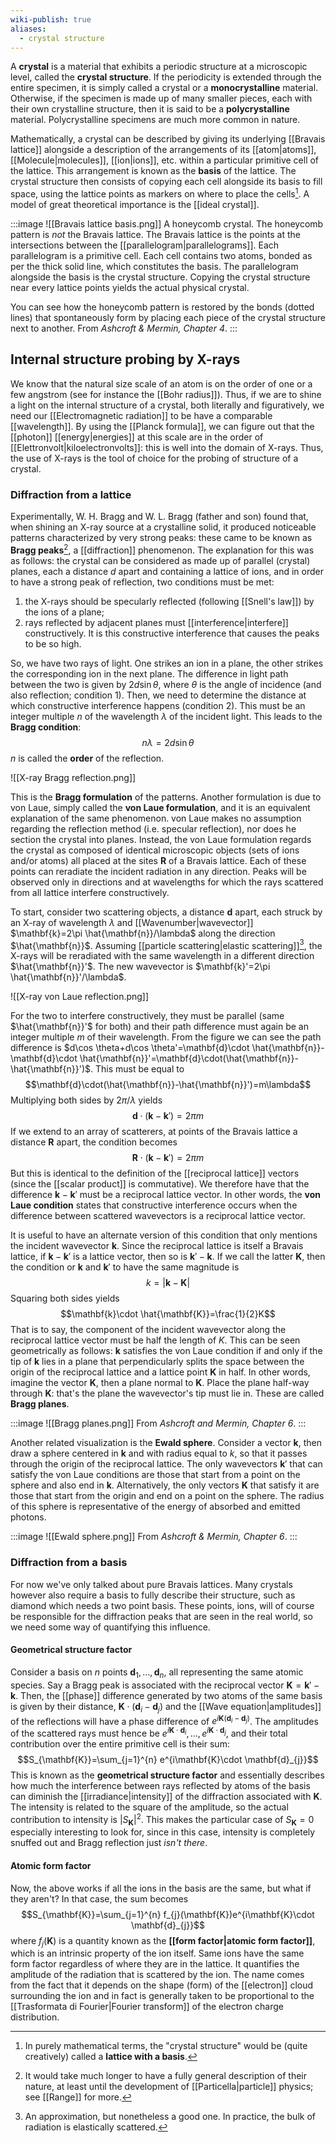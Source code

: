 ```yaml
---
wiki-publish: true
aliases:
  - crystal structure
---
```

A **crystal** is a material that exhibits a periodic structure at a microscopic level, called the **crystal structure**. If the periodicity is extended through the entire specimen, it is simply called a crystal or a **monocrystalline** material. Otherwise, if the specimen is made up of many smaller pieces, each with their own crystalline structure, then it is said to be a **polycrystalline** material. Polycrystalline specimens are much more common in nature.

Mathematically, a crystal can be described by giving its underlying [[Bravais lattice]] alongside a description of the arrangements of its [[atom|atoms]], [[Molecule|molecules]], [[ion|ions]], etc. within a particular primitive cell of the lattice. This arrangement is known as the **basis** of the lattice. The crystal structure then consists of copying each cell alongside its basis to fill space, using the lattice points as markers on where to place the cells[^1]. A model of great theoretical importance is the [[ideal crystal]].

:::image
![[Bravais lattice basis.png]]
A honeycomb crystal. The honeycomb pattern is *not* the Bravais lattice. The Bravais lattice is the points at the intersections between the [[parallelogram|parallelograms]]. Each parallelogram is a primitive cell. Each cell contains two atoms, bonded as per the thick solid line, which constitutes the basis. The parallelogram alongside the basis is the crystal structure. Copying the crystal structure near every lattice points yields the actual physical crystal.

You can see how the honeycomb pattern is restored by the bonds (dotted lines) that spontaneously form by placing each piece of the crystal structure next to another. From *Ashcroft & Mermin, Chapter 4*.
:::
## Internal structure probing by X-rays
We know that the natural size scale of an atom is on the order of one or a few angstrom (see for instance the [[Bohr radius]]). Thus, if we are to shine a light on the internal structure of a crystal, both literally and figuratively, we need our [[Electromagnetic radiation]] to be have a comparable [[wavelength]]. By using the [[Planck formula]], we can figure out that the [[photon]] [[energy|energies]] at this scale are in the order of [[Elettronvolt|kiloelectronvolts]]: this is well into the domain of X-rays. Thus, the use of X-rays is the tool of choice for the probing of structure of a crystal.
### Diffraction from a lattice
Experimentally, W. H. Bragg and W. L. Bragg (father and son) found that, when shining an X-ray source at a crystalline solid, it produced noticeable patterns characterized by very strong peaks: these came to be known as **Bragg peaks**[^2], a [[diffraction]] phenomenon. The explanation for this was as follows: the crystal can be considered as made up of parallel (crystal) planes, each a distance $d$ apart and containing a lattice of ions, and in order to have a strong peak of reflection, two conditions must be met:
1. the X-rays should be specularly reflected (following [[Snell's law]]) by the ions of a plane;
2. rays reflected by adjacent planes must [[interference|interfere]] constructively. It is this constructive interference that causes the peaks to be so high.

So, we have two rays of light. One strikes an ion in a plane, the other strikes the corresponding ion in the next plane. The difference in light path between the two is given by $2d\sin \theta$, where $\theta$ is the angle of incidence (and also reflection; condition 1). Then, we need to determine the distance at which constructive interference happens (condition 2). This must be an integer multiple $n$ of the wavelength $\lambda$ of the incident light. This leads to the **Bragg condition**:
$$n\lambda=2d\sin \theta$$
$n$ is called the **order** of the reflection.

![[X-ray Bragg reflection.png]]

This is the **Bragg formulation** of the patterns. Another formulation is due to von Laue, simply called the **von Laue formulation**, and it is an equivalent explanation of the same phenomenon. von Laue makes no assumption regarding the reflection method (i.e. specular reflection), nor does he section the crystal into planes. Instead, the von Laue formulation regards the crystal as composed of identical microscopic objects (sets of ions and/or atoms) all placed at the sites $\mathbf{R}$ of a Bravais lattice. Each of these points can reradiate the incident radiation in any direction. Peaks will be observed only in directions and at wavelengths for which the rays scattered from all lattice interfere constructively.

To start, consider two scattering objects, a distance $\mathbf{d}$ apart, each struck by an X-ray of wavelength $\lambda$ and [[Wavenumber|wavevector]] $\mathbf{k}=2\pi \hat{\mathbf{n}}/\lambda$ along the direction $\hat{\mathbf{n}}$. Assuming [[particle scattering|elastic scattering]][^3], the X-rays will be reradiated with the same wavelength in a different direction $\hat{\mathbf{n}}'$. The new wavevector is $\mathbf{k}'=2\pi \hat{\mathbf{n}}'/\lambda$.

![[X-ray von Laue reflection.png]]

For the two to interfere constructively, they must be parallel (same $\hat{\mathbf{n}}'$ for both) and their path difference must again be an integer multiple $m$ of their wavelength. From the figure we can see the path difference is $d\cos \theta+d\cos \theta'=\mathbf{d}\cdot \hat{\mathbf{n}}-\mathbf{d}\cdot \hat{\mathbf{n}}'=\mathbf{d}\cdot(\hat{\mathbf{n}}-\hat{\mathbf{n}}')$. This must be equal to
$$\mathbf{d}\cdot(\hat{\mathbf{n}}-\hat{\mathbf{n}}')=m\lambda$$
Multiplying both sides by $2\pi/\lambda$ yields
$$\mathbf{d}\cdot(\mathbf{k}-\mathbf{k}')=2\pi m$$
If we extend to an array of scatterers, at points of the Bravais lattice a distance $\mathbf{R}$ apart, the condition becomes
$$\mathbf{R}\cdot(\mathbf{k}-\mathbf{k}')=2\pi m$$
But this is identical to the definition of the [[reciprocal lattice]] vectors (since the [[scalar product]] is commutative). We therefore have that the difference $\mathbf{k}-\mathbf{k}'$ must be a reciprocal lattice vector. In other words, the **von Laue condition** states that constructive interference occurs when the difference between scattered wavevectors is a reciprocal lattice vector.

It is useful to have an alternate version of this condition that only mentions the incident wavevector $\mathbf{k}$. Since the reciprocal lattice is itself a Bravais lattice, if $\mathbf{k}-\mathbf{k}'$ is a lattice vector, then so is $\mathbf{k}'-\mathbf{k}$. If we call the latter $\mathbf{K}$, then the condition or $\mathbf{k}$ and $\mathbf{k}'$ to have the same magnitude is
$$k=\lvert \mathbf{k}-\mathbf{K} \rvert $$
Squaring both sides yields
$$\mathbf{k}\cdot \hat{\mathbf{K}}=\frac{1}{2}K$$
That is to say, the component of the incident wavevector along the reciprocal lattice vector must be half the length of $K$. This can be seen geometrically as follows: $\mathbf{k}$ satisfies the von Laue condition if and only if the tip of $\mathbf{k}$ lies in a plane that perpendicularly splits the space between the origin of the reciprocal lattice and a lattice point $\mathbf{K}$ in half. In other words, imagine the vector $\mathbf{K}$, then a plane normal to $\mathbf{K}$. Place the plane half-way through $\mathbf{K}$: that's the plane the wavevector's tip must lie in. These are called **Bragg planes**.

:::image
![[Bragg planes.png]]
From *Ashcroft and Mermin, Chapter 6*.
:::

Another related visualization is the **Ewald sphere**. Consider a vector $\mathbf{k}$, then draw a sphere centered in $\mathbf{k}$ and with radius equal to $k$, so that it passes through the origin of the reciprocal lattice. The only wavevectors $\mathbf{k}'$ that can satisfy the von Laue conditions are those that start from a point on the sphere and also end in $\mathbf{k}$. Alternatively, the only vectors $\mathbf{K}$ that satisfy it are those that start from the origin and end on a point on the sphere. The radius of this sphere is representative of the energy of absorbed and emitted photons.

:::image
![[Ewald sphere.png]]
From *Ashcroft & Mermin, Chapter 6*.
:::
### Diffraction from a basis
For now we've only talked about pure Bravais lattices. Many crystals however also require a basis to fully describe their structure, such as diamond which needs a two point basis. These points, ions, will of course be responsible for the diffraction peaks that are seen in the real world, so we need some way of quantifying this influence.
#### Geometrical structure factor
Consider a basis on $n$ points $\mathbf{d}_{1},\ldots,\mathbf{d}_{n}$, all representing the same atomic species. Say a Bragg peak is associated with the reciprocal vector $\mathbf{K}=\mathbf{k}'-\mathbf{k}$. Then, the [[phase]] difference generated by two atoms of the same basis is given by their distance, $\mathbf{K}\cdot(\mathbf{d}_{i}-\mathbf{d}_{j})$ and the [[Wave equation|amplitudes]] of the reflections will have a phase difference of $e^{i\mathbf{K}(\mathbf{d}_{i}-\mathbf{d}_{j})}$. The amplitudes of the scattered rays must hence be $e^{i\mathbf{K}\cdot \mathbf{d}_{i}},\ldots,e^{i\mathbf{K}\cdot \mathbf{d}_{j}}$, and their total contribution over the entire primitive cell is their sum:
$$S_{\mathbf{K}}=\sum_{j=1}^{n} e^{i\mathbf{K}\cdot \mathbf{d}_{j}}$$
This is known as the **geometrical structure factor** and essentially describes how much the interference between rays reflected by atoms of the basis can diminish the [[irradiance|intensity]] of the diffraction associated with $\mathbf{K}$. The intensity is related to the square of the amplitude, so the actual contribution to intensity is $\lvert S_{\mathbf{K}} \rvert^{2}$. This makes the particular case of $S_{\mathbf{K}}=0$ especially interesting to look for, since in this case, intensity is completely snuffed out and Bragg reflection just *isn't there*.
#### Atomic form factor
Now, the above works if all the ions in the basis are the same, but what if they aren't? In that case, the sum becomes
$$S_{\mathbf{K}}=\sum_{j=1}^{n} f_{j}(\mathbf{K})e^{i\mathbf{K}\cdot \mathbf{d}_{j}}$$
where $f_{j}(\mathbf{K})$ is a quantity known as the **[[form factor|atomic form factor]]**, which is an intrinsic property of the ion itself. Same ions have the same form factor regardless of where they are in the lattice. It quantifies the amplitude of the radiation that is scattered by the ion. The name comes from the fact that it depends on the shape (form) of the [[electron]] cloud surrounding the ion and in fact is generally taken to be proportional to the [[Trasformata di Fourier|Fourier transform]] of the electron charge distribution.

[^1]: In purely mathematical terms, the "crystal structure" would be (quite creatively) called a **lattice with a basis**.

[^2]: It would take much longer to have a fully general description of their nature, at least until the development of [[Particella|particle]] physics; see [[Range]] for more.

[^3]: An approximation, but nonetheless a good one. In practice, the bulk of radiation is elastically scattered.
